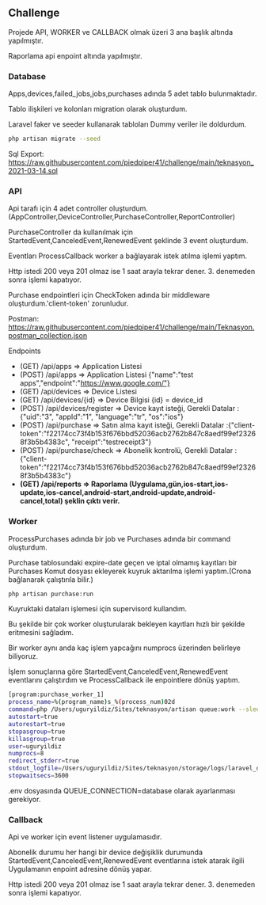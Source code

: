 ##  Challenge
Projede API, WORKER ve CALLBACK olmak üzeri 3 ana başlık altında yapılmıştır.

Raporlama api enpoint altında yapılmıştır.

### Database
Apps,devices,failed_jobs,jobs,purchases adında 5 adet tablo bulunmaktadır.

Tablo ilişkileri ve kolonları migration olarak oluşturdum.

Laravel faker ve seeder kullanarak tabloları Dummy veriler ile doldurdum.
```bash
php artisan migrate --seed
```

Sql Export: https://raw.githubusercontent.com/piedpiper41/challenge/main/teknasyon_2021-03-14.sql

### API
Api tarafı için 4 adet controller oluşturdum.
(AppController,DeviceController,PurchaseController,ReportController)

PurchaseController da kullanılmak için StartedEvent,CanceledEvent,RenewedEvent şeklinde 3 event oluşturdum.

Eventları ProcessCallback worker a bağlayarak istek atılma işlemi yaptım. 

Http istedi 200 veya 201 olmaz ise 1 saat arayla tekrar dener. 3. denemeden sonra işlemi kapatıyor.

Purchase endpointleri için CheckToken adında bir middleware oluşturdum.'client-token' zorunludur.

Postman: https://raw.githubusercontent.com/piedpiper41/challenge/main/Teknasyon.postman_collection.json

Endpoints
- (GET) /api/apps => Application Listesi
- (POST) /api/apps => Application Listesi {"name":"test apps","endpoint":"https://www.google.com/"}
- (GET) /api/devices => Device Listesi
- (GET) /api/devices/{id} => Device Bilgisi {id} = device_id
- (POST) /api/devices/register => Device kayıt isteği, Gerekli Datalar : {"uid":"3", "appId":"1", "language":"tr", "os":"ios"}
- (POST) /api/purchase => Satın alma kayıt isteği, Gerekli Datalar :{"client-token":"f22174cc73f4b153f676bbd52036acb2762b847c8aedf99ef23268f3b5b4383c", "receipt":"testreceipt3"}
- (POST) /api/purchase/check => Abonelik kontrolü, Gerekli Datalar :{"client-token":"f22174cc73f4b153f676bbd52036acb2762b847c8aedf99ef23268f3b5b4383c"}
- **(GET) /api/reports => Raporlama (Uygulama,gün,ios-start,ios-update,ios-cancel,android-start,android-update,android-cancel,total) şeklin çıktı verir.**

### Worker
ProcessPurchases adında bir job ve Purchases adında bir command oluşturdum.

Purchase tablosundaki expire-date geçen ve iptal olmamış kayıtları bir Purchases Komut dosyası ekleyerek kuyruk aktarılma işlemi yaptım.(Crona bağlanarak çalıştırıla bilir.)
```bash
php artisan purchase:run
```
Kuyruktaki dataları işlemesi için supervisord kullandım. 

Bu şekilde bir çok worker oluşturularak bekleyen kayıtları hızlı bir şekilde eritmesini sağladım.

Bir worker aynı anda kaç işlem yapcağını numprocs üzerinden belirleye biliyoruz.

İşlem sonuçlarına göre StartedEvent,CanceledEvent,RenewedEvent eventlarını çalıştırdım ve ProcessCallback ile enpointlere dönüş yaptım.
```bash
[program:purchase_worker_1]
process_name=%(program_name)s_%(process_num)02d
command=php /Users/uguryildiz/Sites/teknasyon/artisan queue:work --sleep=3 --tries=3 --max-time=3600 --queue=high,medium,default
autostart=true
autorestart=true
stopasgroup=true
killasgroup=true
user=uguryildiz
numprocs=8
redirect_stderr=true
stdout_logfile=/Users/uguryildiz/Sites/teknasyon/storage/logs/laravel_queue.log
stopwaitsecs=3600
```

.env dosyasında QUEUE_CONNECTION=database olarak ayarlanması gerekiyor.

### Callback 
Api ve worker için event listener uygulamasıdır. 

Abonelik durumu her hangi bir device değişiklik durumunda StartedEvent,CanceledEvent,RenewedEvent eventlarına istek atarak ilgili Uygulamanın enpoint adresine dönüş yapar. 

Http istedi 200 veya 201 olmaz ise 1 saat arayla tekrar dener. 3. denemeden sonra işlemi kapatıyor.